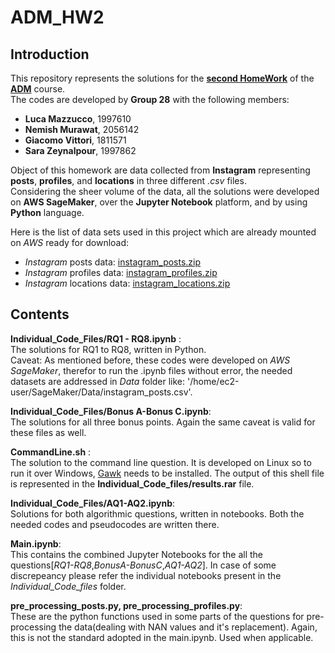 # ADM_HW2 

## Introduction
This repository represents the solutions for the [**second HomeWork**](https://github.com/lucamaiano/ADM/tree/master/2022/Homework_2) of the [**ADM**](http://aris.me/index.php/data-mining-ds-2022) course.\
The codes are developed by **Group 28** with the following members:<br>

- **Luca Mazzucco**, 1997610<br>
- **Nemish Murawat**, 2056142<br>
- **Giacomo Vittori**, 1811571<br>
- **Sara Zeynalpour**, 1997862<br>

Object of this homework are data collected from **Instagram** representing **posts**, **profiles**, and **locations** in three different *.csv* files.\
Considering the sheer volume of the data, all the solutions were developed on **AWS SageMaker**, over the **Jupyter Notebook** platform, and by using **Python** language.<br>

Here is the list of data sets used in this project which are already mounted on *AWS* ready for download:
- *Instagram* posts data: [instagram_posts.zip](https://adm2022.s3.amazonaws.com/instagram_posts.zip)
- *Instagram* profiles data: [instagram_profiles.zip](https://adm2022.s3.amazonaws.com/instagram_profiles.zip)
- *Instagram* locations data: [instagram_locations.zip](https://adm2022.s3.amazonaws.com/instagram_locations.zip)


## Contents
**Individual_Code_Files/RQ1 - RQ8.ipynb** :<br> The solutions for RQ1 to RQ8, written in Python. <br>
Caveat: As mentioned before, these codes were developed on *AWS SageMaker*, therefor to run the .ipynb files without error, the needed datasets are addressed in *Data* folder like: '/home/ec2-user/SageMaker/Data/instagram_posts.csv'. <br>

**Individual_Code_Files/Bonus A-Bonus C.ipynb**:<br> The solutions for all three bonus points. Again the same caveat is valid for these files as well. <br>

**CommandLine.sh** :<br> The solution to the command line question. It is developed on Linux so to run it over Windows, [Gawk](https://gnuwin32.sourceforge.net/packages/gawk.htm) needs to be installed. The output of this shell file is represented in the **Individual_Code_files/results.rar** file.

**Individual_Code_Files/AQ1-AQ2.ipynb**:<br> Solutions for both algorithmic questions, written in notebooks. Both the needed codes and pseudocodes are written there. <br>

**Main.ipynb**:<br> This contains the combined Jupyter Notebooks for the all the questions[*RQ1-RQ8*,*BonusA-BonusC*,*AQ1-AQ2*]. In case of some discrepeancy please refer the individual notebooks present in the *Individual_Code_files* folder.

**pre_processing_posts.py, pre_processing_profiles.py**:<br> These are the python functions used in some parts of the questions for pre-processing the data(dealing with NAN values and it's replacement). Again, this is not the standard adopted in the main.ipynb. Used when applicable.

